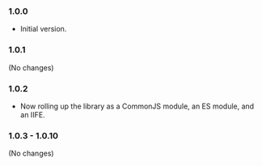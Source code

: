 ### 1.0.0

* Initial version.

### 1.0.1

(No changes)

### 1.0.2

* Now rolling up the library as a CommonJS module, an ES module, and an IIFE.

### 1.0.3 - 1.0.10

(No changes)